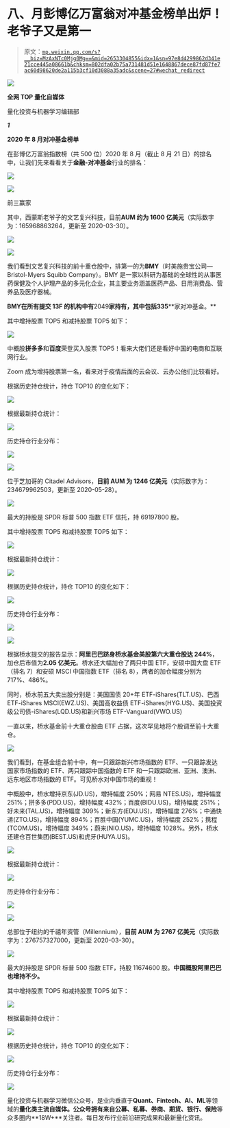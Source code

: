 # 八、月彭博亿万富翁对冲基金榜单出炉！老爷子又是第一

> 原文：[`mp.weixin.qq.com/s?__biz=MzAxNTc0Mjg0Mg==&mid=2653304855&idx=1&sn=97e8d4299862d341e21cce445a08661b&chksm=802dfa02b75a731481d51e1648867dece87fd87fe7ac60d98620de2a115b3cf10d3088a35adc&scene=27#wechat_redirect`](http://mp.weixin.qq.com/s?__biz=MzAxNTc0Mjg0Mg==&mid=2653304855&idx=1&sn=97e8d4299862d341e21cce445a08661b&chksm=802dfa02b75a731481d51e1648867dece87fd87fe7ac60d98620de2a115b3cf10d3088a35adc&scene=27#wechat_redirect)

![](img/52530653e2ddbe651074f55a77bb8d3c.png)

**全网 TOP 量化自媒体**

量化投资与机器学习编辑部

***1***

**2020 年 8 月对冲基金榜单**

在彭博亿万富翁指数榜（共 500 位）2020 年 8 月（截止 8 月 21 日）的排名中，让我们先来看看关于**金融-对冲基金**行业的排名：

![](img/f47d48f2e5a637239869c84335217f22.png)

![](img/8be0b6df132e32b4fece784c703784c4.png)

前三赢家

其中，西蒙斯老爷子的文艺复兴科技，目前**AUM 约为 1600 亿美元**（实际数字为：165968863264，更新至 2020-03-30）。

![](img/081a9b748b71f79aff71811cd9f6d40c.png)

![](img/33d39141d27767931e270d64b59574d0.png)

我们看到文艺复兴科技的前十重仓股中，排第一的为**BMY**（时美施贵宝公司—Bristol-Myers Squibb Company）。BMY 是一家以科研为基础的全球性的从事医药保健及个人护理产品的多元化企业，其主要业务涵盖医药产品、日用消费品、营养品及医疗器械。

****BMY**在所有提交 13F 的机构中有******2049******家持有，其中包括****335****家对冲基金。**

其中增持股票 TOP5 和减持股票 TOP5 如下：

![](img/644382afce9c616938e32f116503fa0a.png)

中概股**拼多多**和**百度**荣登买入股票 TOP5！看来大佬们还是看好中国的电商和互联网行业。

Zoom 成为增持股票第一名，看来对于疫情后面的云会议、云办公他们比较看好。

根据历史持仓统计，持仓 TOP10 的变化如下： 

![](img/7adeb72bfbcc88ae8a7e49fdd70cfb77.png)

根据最新持仓统计：

![](img/4c099cac63ea8e8a32a08d40539fad96.png)

历史持仓行业分布：

![](img/877baab2b2009618b5221efc3dea18bf.png)

![](img/f5e6ccf1d8893ccd3431d813841e03df.png)

位于芝加哥的 Citadel Advisors，**目前 AUM 为 1246 亿美元**（实际数字为：234679962503，更新至 2020-05-28）。

![](img/e889f8f1c79b41b561f03f771f4b3a12.png)

最大的持股是 SPDR 标普 500 指数 ETF 信托，持 69197800 股。

其中增持股票 TOP5 和减持股票 TOP5 如下：

![](img/5fcb6d76bdd9efb289efda895ab13e2c.png)

根据最新持仓统计：

![](img/b408a4085012f379b87f90849a080acb.png)

根据历史持仓统计，持仓 TOP10 的变化如下：

![](img/c3cc0b76f6e3ea6ffed0b8109aaa237e.png)

历史持仓行业分布：

![](img/34e6e961d350244c864a4b83b85234c2.png)

![](img/25b7cf1e4b9172c5913dbdc40f2a7155.png)

根据桥水提交的报告显示：**阿里巴巴跻身桥水基金美股第六大重仓股达 244%**，加仓后市值为**2.05 亿美元**。桥水还大幅加仓了两只中国 ETF，安硕中国大盘 ETF（排名 7）和安硕 MSCI 中国指数 ETF（排名 8），两者的加仓幅度分别为 717%、486%。

同时，桥水前五大卖出股分别是：美国国债 20+年 ETF-iShares(TLT.US)、巴西 ETF-iShares MSCI(EWZ.US)、美国高收益债 ETF-iShares(HYG.US)、美国投资级公司债-iShares(LQD.US)和新兴市场 ETF-Vanguard(VWO.US)

一直以来，桥水基金前十大重仓股由 ETF 占据，这次罕见地将个股调至前十大重仓。

![](img/bbd84e555bd1d1232627f9439daea6b7.png)

我们看到，在基金组合前十中，有一只跟踪新兴市场指数的 ETF、一只跟踪发达国家市场指数的 ETF、两只跟踪中国指数的 ETF 和一只跟踪欧洲、亚洲、澳洲、远东地区市场指数的 ETF。可见桥水对中国市场的重视！

中概股中，桥水增持京东(JD.US)，增持幅度 250%；网易 NTES.US)，增持幅度 251%；拼多多(PDD.US)，增持幅度 432%；百度(BIDU.US)，增持幅度 251%；好未来(TAL.US)，增持幅度 309%；新东方(EDU.US)，增持幅度 276%；中通快递(ZTO.US)，增持幅度 894%；百胜中国(YUMC.US)，增持幅度 252%；携程(TCOM.US)，增持幅度 349%；蔚来(NIO.US)，增持幅度 1028%。另外，桥水还建仓百世集团(BEST.US)和虎牙(HUYA.US)。

![](img/3438b47845ba5d99b0382eb184185e45.png)

根据最新持仓统计：

![](img/4b9270494ea79189db982d69660ddf30.png)

历史持仓行业分布：

![](img/8b096201e00b94ae27146c4ae2f831f9.png)

![](img/a8ff273ea88f16e26269d7f574937583.png)

总部位于纽约的千禧年资管（Millennium），**目前 AUM 为 2767 亿美元**（实际数字为：276757327000，更新至 2020-03-30）。

![](img/b31e6acc4ed3ab17094b6d06c21ee81a.png)

最大的持股是 SPDR 标普 500 指数 ETF，持股 11674600 股。**中国概股阿里巴巴也增持不少。**

其中增持股票 TOP5 和减持股票 TOP5 如下：

![](img/00e6cd0bb0596ee2829844a31718c413.png)

根据最新持仓统计：

![](img/39aeb5e632a26059cf8540bf8783882e.png)

根据历史持仓统计，持仓 TOP10 的变化如下：

![](img/e794376e22d5484f358d0d4f08f33f19.png)

历史持仓行业分布：

![](img/34a64eefeef21089251a4486ca9c793b.png)

量化投资与机器学习微信公众号，是业内垂直于**Quant、Fintech、AI、ML**等领域的**量化类主流自媒体。**公众号拥有来自**公募、私募、券商、期货、银行、保险**等众多圈内**18W+**关注者。每日发布行业前沿研究成果和最新量化资讯。